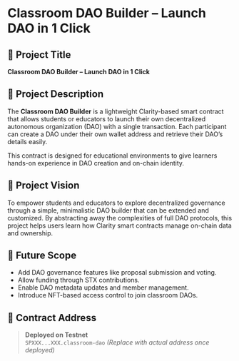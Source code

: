 # Classroom DAO Builder – Launch DAO in 1 Click

## 🧩 Project Title
**Classroom DAO Builder – Launch DAO in 1 Click**

## 📜 Project Description
The **Classroom DAO Builder** is a lightweight Clarity-based smart contract that allows students or educators to launch their own decentralized autonomous organization (DAO) with a single transaction. Each participant can create a DAO under their own wallet address and retrieve their DAO’s details easily.

This contract is designed for educational environments to give learners hands-on experience in DAO creation and on-chain identity.

## 🔭 Project Vision
To empower students and educators to explore decentralized governance through a simple, minimalistic DAO builder that can be extended and customized. By abstracting away the complexities of full DAO protocols, this project helps users learn how Clarity smart contracts manage on-chain data and ownership.

## 🚀 Future Scope
- Add DAO governance features like proposal submission and voting.
- Allow funding through STX contributions.
- Enable DAO metadata updates and member management.
- Introduce NFT-based access control to join classroom DAOs.

## 📡 Contract Address
> **Deployed on Testnet**  
> `SPXXX...XXX.classroom-dao` *(Replace with actual address once deployed)*
